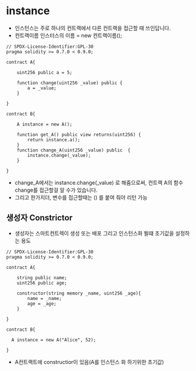 # instance 
- 인스턴스는 주로 하나의 컨트랙에서 다른 컨트랙을 접근할 때 쓰인답니다.
- 컨트랙이름  인스터스의 이름 = new  컨트랙이름();
```solidity
// SPDX-License-Identifier:GPL-30
pragma solidity >= 0.7.0 < 0.9.0;

contract A{
    
    uint256 public a = 5;
    
    function change(uint256 _value) public {
        a = _value;
    } 

}

contract B{
    
    A instance = new A();
    
    function get_A() public view returns(uint256) {
        return instance.a();
    }
    function change_A(uint256 _value) public  {
        instance.change(_value);
    }    

}
```
- change_A에서는 instance.change(_value) 로 해줌으로써, 컨트랙 A의 함수 change를 접근할걸 알 수가 있습니다.
- 그리고 한가지더, 변수를 접근할때는 () 를 붙여 줘야 리턴 가능

## 생성자 Constrictor
- 생성자는 스마트컨트렉이 생성 또는 배포 그리고 인스턴스화 뙬떄 초기값을 설정하는 용도
```solidity
// SPDX-License-Identifier:GPL-30
pragma solidity >= 0.7.0 < 0.9.0;

contract A{
    
    string public name;
    uint256 public age;
    
    constructor(string memory _name, uint256 _age){
        name = _name;
        age = _age;
    }
        
}

contract B{
    
  A instance = new A("Alice", 52);

}
```
- A컨트랙트에 constructior이 있음(A를 인스턴스 화 하기위한 초기값)